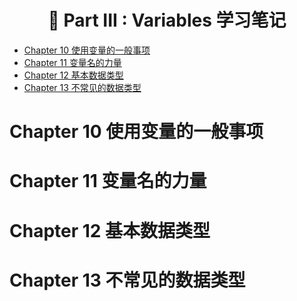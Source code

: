 <h1 align="center">📔 Part III : Variables 学习笔记</h1>

- [Chapter 10 使用变量的一般事项](#chapter-10-使用变量的一般事项)
- [Chapter 11 变量名的力量](#chapter-11-变量名的力量)
- [Chapter 12 基本数据类型](#chapter-12-基本数据类型)
- [Chapter 13 不常见的数据类型](#chapter-13-不常见的数据类型)


# Chapter 10 使用变量的一般事项


# Chapter 11 变量名的力量


# Chapter 12 基本数据类型


# Chapter 13 不常见的数据类型

